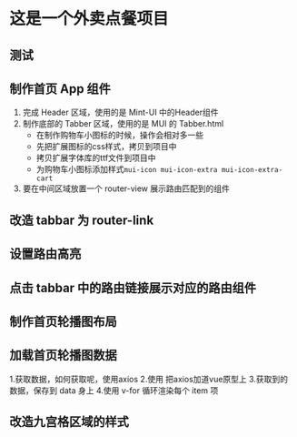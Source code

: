 # 这是一个外卖点餐项目

## 测试

## 制作首页 App 组件
1. 完成 Header 区域，使用的是 Mint-UI 中的Header组件
2. 制作底部的 Tabber 区域，使用的是 MUI 的 Tabber.html
    + 在制作购物车小图标的时候，操作会相对多一些
    + 先把扩展图标的css样式，拷贝到项目中
    + 拷贝扩展字体库的ttf文件到项目中
    + 为购物车小图标添加样式`mui-icon mui-icon-extra mui-icon-extra-cart`
3. 要在中间区域放置一个 router-view 展示路由匹配到的组件

## 改造 tabbar 为 router-link

## 设置路由高亮

## 点击 tabbar 中的路由链接展示对应的路由组件

## 制作首页轮播图布局

## 加载首页轮播图数据
1.获取数据，如何获取呢，使用axios
2.使用 把axios加道vue原型上
3.获取到的数据，保存到 data 身上
4.使用 v-for 循环渲染每个 item 项

## 改造九宫格区域的样式